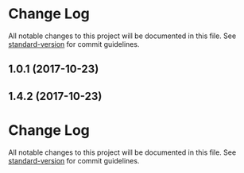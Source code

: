 # Change Log

All notable changes to this project will be documented in this file. See [standard-version](https://github.com/conventional-changelog/standard-version) for commit guidelines.

<a name="1.0.1"></a>
## 1.0.1 (2017-10-23)



<a name="1.4.2"></a>
## 1.4.2 (2017-10-23)



# Change Log

All notable changes to this project will be documented in this file. See [standard-version](https://github.com/conventional-changelog/standard-version) for commit guidelines.
